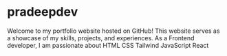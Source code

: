 # pradeepdev
Welcome to my portfolio website hosted on GitHub! This website serves as a showcase of my skills, projects, and experiences. As a Frontend developer, I am passionate about HTML CSS Tailwind JavaScript React
